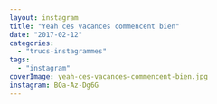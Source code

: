 ```yaml
---
layout: instagram
title: "Yeah ces vacances commencent bien"
date: "2017-02-12"
categories: 
  - "trucs-instagrammes"
tags: 
  - "instagram"
coverImage: yeah-ces-vacances-commencent-bien.jpg
instagram: BQa-Az-Dg6G
---
```

